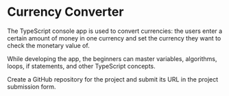 # Currency Converter
The TypeScript console app is used to convert currencies: the users enter a certain amount of money in one currency and set the currency they want to check the monetary value of.

While developing the app, the beginners can master variables, algorithms, loops, if statements, and other TypeScript concepts.

Create a GitHub repository for the project and submit its URL in the project submission form.